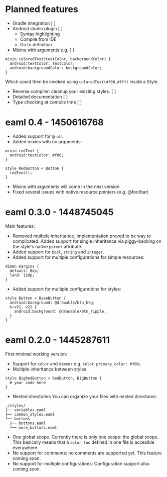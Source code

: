 # Planned features
- Gradle integration [ ]
- Android studio plugin [ ]
  - Syntax highlighting
  - Compile from IDE
  - Go to definition
- Mixins with arguments e.g. [ ]
```
mixin coloredText(textColor, backgroundColor) {
  android:textColor: textColor;
  android:backgroundColor: backgroundColor;
}
```
Which could then be invoked using `coloredText(#f00,#fff)` inside a Style.
- Reverse compiler: cleanup your existing styles. [ ]
- Detailed documentation [ ]
- Type checking at compile time [ ]

# eaml 0.4 - 1450616768

- Added support for `@null`
- Added mixins with no arguments:
```
mixin redText {
  android:textColor: #f00;
}

style RedButton < Button {
  redText();
}
```
- Mixins with arguments will come in the next version
- Fixed several issues with native resource pointers (e.g. @foo/bar)

# eaml 0.3.0 - 1448745045

Main features:
- Removed multiple inheritance. Implementation proved to be way to complicated.
  Added support for single inheritance via piggy-backing on the style's native
  `parent` attribute.
- Added support for `bool`, `string` and `integer`.
- Added support for multiple configurations for simple resources:
```
dimen margins {
  default: 8dp;
  land: 12dp;
}
```
- Added support for multiple configurations for styles:
```
style Button < BaseButton {
  android:background: @drawable/btn_bkg;
  &:v21, v22 {
    android:background: @drawable/btn_ripple;
  }
}
```

# eaml 0.2.0 - 1445287611

First minimal working version:
- Support for `color` and `dimens` e.g. `color primary_color: #f00;`
- Multiple inheritance between styles
```
style BigRedButton < RedButton, BigButton {
  # your code here
}
```
- Nested directories
  You can organize your files with nested directores:
```
./styles/
├── variables.eaml
├── common_styles.eaml
└── buttons
  ├── buttons.eaml
  └── more_buttons.eaml
```
- One global scope.
  Currently there is only one scope: the global scope. This basically
  means that a `color foo` defined in one file is accesible everywhere.
- No support for comments: no comments are supported yet. This feature
  coming soon.
- No support for multiple configurations: Configuration support also
  coming soon.


